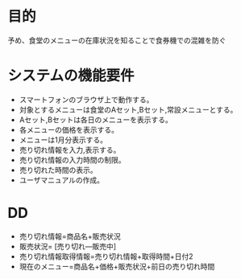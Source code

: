 # 目的
予め、食堂のメニューの在庫状況を知ることで食券機での混雑を防ぐ
# システムの機能要件
* スマートフォンのブラウザ上で動作する。
* 対象とするメニューは食堂のAセット,Bセット,常設メニューとする。
* Aセット,Bセットは各日のメニューを表示する。
* 各メニューの価格を表示する。
* メニューは1月分表示する。
* 売り切れ情報を入力,表示する。
* 売り切れ情報の入力時間の制限。
* 売り切れた時間の表示。
* ユーザマニュアルの作成。
# DD
* 売り切れ情報=商品名+販売状況
* 販売状況= [売り切れ—販売中]
* 売り切れ情報取得情報=売り切れ情報+取得時間+日付2
* 現在のメニュー=商品名+価格+販売状況+前日の売り切れ時間
